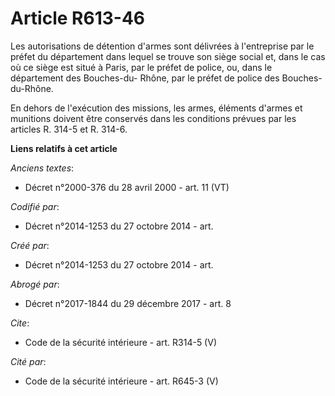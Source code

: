 # Article R613-46

Les autorisations de détention d'armes sont délivrées à l'entreprise par le préfet du département dans lequel se trouve son
siège social et, dans le cas où ce siège est situé à Paris, par le préfet de police, ou, dans le département des Bouches-du-
Rhône, par le préfet de police des Bouches-du-Rhône. 

En dehors de l'exécution des missions, les armes, éléments d'armes et munitions doivent être conservés dans les conditions
prévues par les articles R. 314-5 et R. 314-6.

**Liens relatifs à cet article**

_Anciens textes_:

  - Décret n°2000-376 du 28 avril 2000 - art. 11 (VT)

_Codifié par_:

  - Décret n°2014-1253 du 27 octobre 2014 - art.

_Créé par_:

  - Décret n°2014-1253 du 27 octobre 2014 - art.

_Abrogé par_:

  - Décret n°2017-1844 du 29 décembre 2017 - art. 8

_Cite_:

  - Code de la sécurité intérieure - art. R314-5 (V)

_Cité par_:

  - Code de la sécurité intérieure - art. R645-3 (V)
